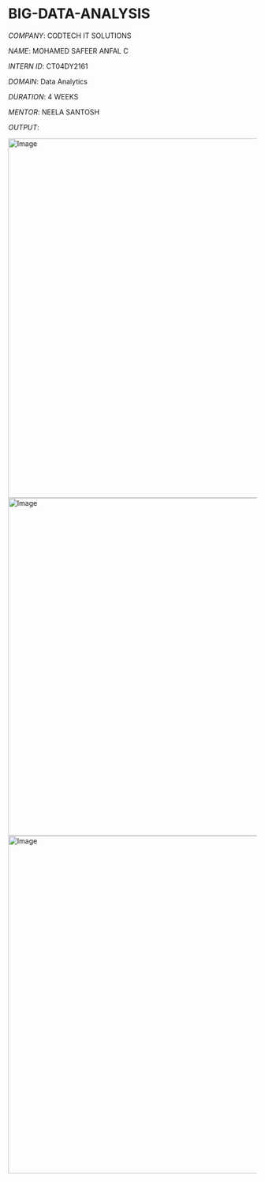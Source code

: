 # BIG-DATA-ANALYSIS

*COMPANY*: CODTECH IT SOLUTIONS

*NAME*: MOHAMED SAFEER ANFAL  C

*INTERN ID*: CT04DY2161

*DOMAIN*: Data Analytics

*DURATION*: 4 WEEKS

*MENTOR*: NEELA SANTOSH









*OUTPUT*:


<img width="1366" height="729" alt="Image" src="https://github.com/user-attachments/assets/1c534d85-9ae2-43f4-a1b9-978daf13704a" />

<img width="1366" height="685" alt="Image" src="https://github.com/user-attachments/assets/b0c3e8e7-a215-4a1c-a62d-e02981f80f9d" />

<img width="1366" height="685" alt="Image" src="https://github.com/user-attachments/assets/f8712c2d-5328-4eb5-b324-5795da124ca9" />



